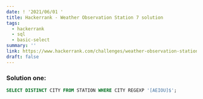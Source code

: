 ```yaml
---
date: ! '2021/06/01 '
title: Hackerrank - Weather Observation Station 7 solution
tags:
  - hackerrank
  - sql
  - basic-select
summary: ''
link: https://www.hackerrank.com/challenges/weather-observation-station-7
draft: false
---
```


### Solution one:

```sql
SELECT DISTINCT CITY FROM STATION WHERE CITY REGEXP '[AEIOU]$';
```
